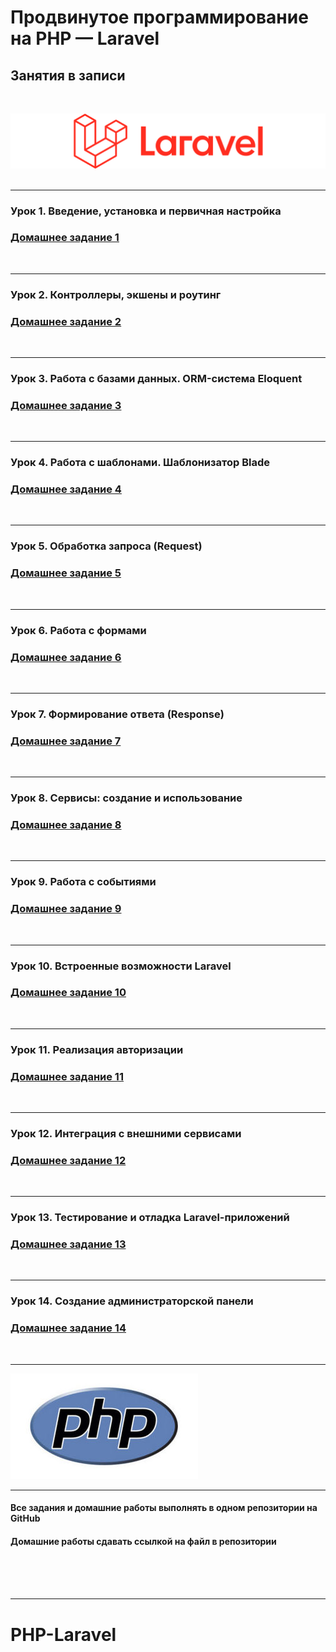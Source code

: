 # Продвинутое программирование на PHP — Laravel

## Занятия в записи
<br>

![alt text](archives/_logo-laravel.png)
<br><br>
<hr>

### Урок 1. Введение, установка и первичная настройка
###  [Домашнее задание 1](hw-1/README.md)
<br><hr>

### Урок 2. Контроллеры, экшены и роутинг
### [Домашнее задание 2](hw-2/README.md)
<br><hr>

### Урок 3. Работа с базами данных. ORM-система Eloquent
### [Домашнее задание 3](hw-3/README.md)
<br><hr>

### Урок 4. Работа с шаблонами. Шаблонизатор Blade
### [Домашнее задание 4](hw-4/README.md)
<br><hr>

### Урок 5. Обработка запроса (Request)
### [Домашнее задание 5](hw-5/README.md)
<br><hr>

### Урок 6. Работа с формами
### [Домашнее задание 6](hw-6/README.md)
<br><hr>

### Урок 7. Формирование ответа (Response)
### [Домашнее задание 7](hw-7/README.md)
<br><hr>

### Урок 8. Сервисы: создание и использование
### [Домашнее задание 8](hw-8/README.md)
<br><hr>

### Урок 9. Работа с событиями
### [Домашнее задание 9](hw-9/README.md)
<br><hr>

### Урок 10. Встроенные возможности Laravel
### [Домашнее задание 10](hw-10/README.md)
<br><hr>

### Урок 11. Реализация авторизации
### [Домашнее задание 11](hw-11/README.md)
<br><hr>

### Урок 12. Интеграция с внешними сервисами
### [Домашнее задание 12](hw-12/README.md)
<br><hr>

### Урок 13. Тестирование и отладка Laravel-приложений
### [Домашнее задание 13](hw-13/README.md)
<br><hr>

### Урок 14. Создание администраторской панели
### [Домашнее задание 14](hw-14/README.md)
<br><hr>

![](archives/_logo-php.jpg)

<hr>

#### Все задания и домашние работы выполнять в одном репозитории на GitHub
#### Домашние работы сдавать ссылкой на файл в репозитории

<br><br><br><hr>
# PHP-Laravel

